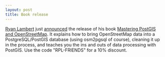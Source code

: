 ```yaml
---
layout: post
title: Book release
---
```


[Ryan Lambert](https://blog.rustprooflabs.com/) just
[announced](https://blog.rustprooflabs.com/2022/10/announce-mastering-postgis-openstreemap)
the release of his book [Mastering PostGIS and
OpenStreetMap](https://postgis-osm.com/). It explains how to bring
OpenStreetMap data into a PostgreSQL/PostGIS database (using osm2pgsql of
course), cleaning it up in the process, and teaches you the ins and outs of
data processing with PostGIS. Use the code "RPL-FRIENDS" for a 10% discount.

